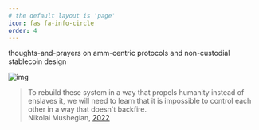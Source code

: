 ```yaml
---
# the default layout is 'page'
icon: fas fa-info-circle
order: 4
---
```


thoughts-and-prayers on amm-centric protocols and non-custodial stablecoin design

![img](https://media1.giphy.com/media/v1.Y2lkPTc5MGI3NjExeXpmNzc3MnRkMnoxZTJxeHlteGRwM3gzdXZtZmwyeDU0ZmxpbjlrbSZlcD12MV9pbnRlcm5hbF9naWZfYnlfaWQmY3Q9Zw/DS89v1NqpzCqA/giphy.webp)

> To rebuild these system in a way that propels humanity instead of enslaves it, we will need to learn that it is impossible to control each other in a way that doesn't backfire. \
> Nikolai Mushegian, [2022](https://gist.github.com/nmushegian/7202b5817c49abf19f2502c3fe2517a6)